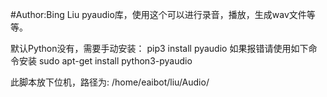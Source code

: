 #Author:Bing Liu
pyaudio库，使用这个可以进行录音，播放，生成wav文件等等。

默认Python没有，需要手动安装：
    pip3 install pyaudio
    如果报错请使用如下命令安装
    sudo apt-get install python3-pyaudio
    
此脚本放下位机，路径为:
    /home/eaibot/liu/Audio/
    
